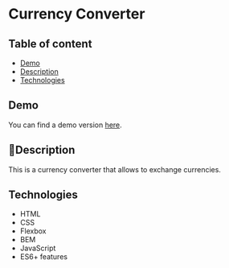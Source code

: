 # Currency Converter 

## Table of content

- [Demo](#demo)
- [Description](#description)
- [Technologies](#technologies)

## Demo

You can find a demo version [here](https://mizdebski77.github.io/Cantor-VanillaJS/).

## 📖Description

This is a currency converter that allows to exchange currencies. 

## Technologies

- HTML
- CSS
- Flexbox
- BEM
- JavaScript
- ES6+ features
